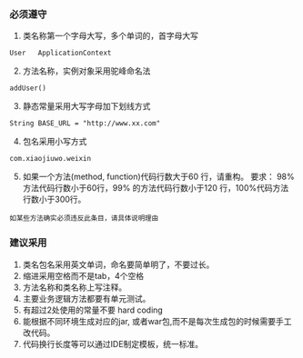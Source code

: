 
### 必须遵守
1. 类名称第一个字母大写，多个单词的，首字母大写
```
User   ApplicationContext
```
2. 方法名称，实例对象采用驼峰命名法
```
addUser()
```
3. 静态常量采用大写字母加下划线方式 
```
String BASE_URL = "http://www.xx.com"
```
4. 包名采用小写方式
```
com.xiaojiuwo.weixin
```
5. 如果一个方法(method, function)代码行数大于60 行，请重构。 要求： 98% 方法代码行数小于60行，99%
   的方法代码行数小于120 行，100%代码方法行数小于300行。
```
如某些方法确实必须违反此条目，请具体说明理由
```
 


### 建议采用 

1. 类名包名采用英文单词，命名要简单明了，不要过长。
2. 缩进采用空格而不是tab，4个空格
3. 方法名称和类名称上写注释。
4. 主要业务逻辑方法都要有单元测试。
5. 有超过2处使用的常量不要 hard coding 
6. 能根据不同环境生成对应的jar, 或者war包,而不是每次生成包的时候需要手工改代码。
7. 代码换行长度等可以通过IDE制定模板，统一标准。



